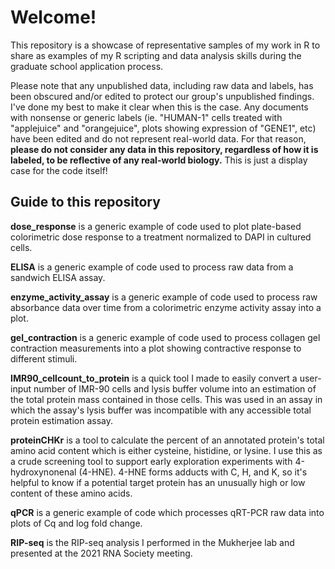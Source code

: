 # Welcome! 

This repository is a showcase of representative samples of my work in R to share as examples of my R scripting and data analysis skills during the graduate school application process.

Please note that any unpublished data, including raw data and labels, has been obscured and/or edited to protect our group's unpublished findings. I've done my best to make it clear when this is the case. Any documents with nonsense or generic labels (ie. "HUMAN-1" cells treated with "applejuice" and "orangejuice", plots showing expression of "GENE1", etc) have been edited and do not represent real-world data. For that reason, **please do not consider any data in this repository, regardless of how it is labeled, to be reflective of any real-world biology.** This is just a display case for the code itself!

## Guide to this repository

**dose_response** is a generic example of code used to plot plate-based colorimetric dose response to a treatment normalized to DAPI in cultured cells.

**ELISA** is a generic example of code used to process raw data from a sandwich ELISA assay.

**enzyme_activity_assay** is a generic example of code used to process raw absorbance data over time from a colorimetric enzyme activity assay into a plot. 

**gel_contraction** is a generic example of code used to process collagen gel contraction measurements into a plot showing contractive response to different stimuli.

**IMR90_cellcount_to_protein** is a quick tool I made to easily convert a user-input number of IMR-90 cells and lysis buffer volume into an estimation of the total protein mass contained in those cells. This was used in an assay in which the assay's lysis buffer was incompatible with any accessible total protein estimation assay.

**proteinCHKr** is a tool to calculate the percent of an annotated protein's total amino acid content which is either cysteine, histidine, or lysine. I use this as a crude screening tool to support early exploration experiments with 4-hydroxynonenal (4-HNE). 4-HNE forms adducts with C, H, and K, so it's helpful to know if a potential target protein has an unusually high or low content of these amino acids.

**qPCR** is a generic example of code which processes qRT-PCR raw data into plots of Cq and log fold change.

**RIP-seq** is the RIP-seq analysis I performed in the Mukherjee lab and presented at the 2021 RNA Society meeting.
